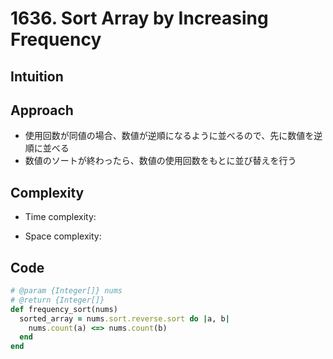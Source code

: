 # 1636. Sort Array by Increasing Frequency

## Intuition

## Approach
<!-- Describe your approach to solving the problem. -->

- 使用回数が同値の場合、数値が逆順になるように並べるので、先に数値を逆順に並べる
- 数値のソートが終わったら、数値の使用回数をもとに並び替えを行う

## Complexity

- Time complexity:
<!-- Add your time complexity here, e.g. $$O(n)$$ -->

- Space complexity:
<!-- Add your space complexity here, e.g. $$O(n)$$ -->

## Code

```ruby
# @param {Integer[]} nums
# @return {Integer[]}
def frequency_sort(nums)
  sorted_array = nums.sort.reverse.sort do |a, b|
    nums.count(a) <=> nums.count(b)
  end
end
```
